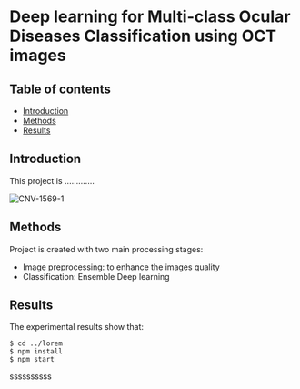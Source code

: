 # Deep learning for Multi-class Ocular Diseases Classification using OCT images 
## Table of contents
* [Introduction](#introduction)
* [Methods](#methods)
* [Results](#results)

## Introduction
This project is .............

![CNV-1569-1](https://user-images.githubusercontent.com/43255391/169264815-5c3ba14d-e6a6-43d8-896a-c05faf85f376.jpeg)
	
## Methods
Project is created with two main processing stages:
* Image preprocessing: to enhance the images quality 
* Classification: Ensemble Deep learning  
	
## Results
The experimental results show that:

```
$ cd ../lorem
$ npm install
$ npm start
```
<div dir="Itr">	
	ssssssssss     
</div>
